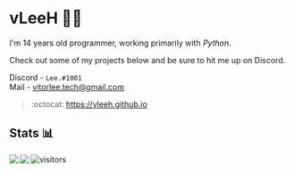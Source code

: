 # vLeeH 👨‍💻 
I'm 14 years old programmer, working primarily with _Python_. 

Check out some of my projects below and be sure to hit me up on Discord.

Discord - `Lee.#1001` <br>
Mail - <a href="">vitorlee.tech@gmail.com</a>

> :octocat: https://vleeh.github.io

## Stats 📊

<img align="left" src="https://github-readme-stats.vercel.app/api?username=vLeeH&count_private=true&line_height=21&show_icons=true&theme=dark"/>
<img align="left" src="https://github-readme-stats.vercel.app/api/top-langs/?username=vLeeH&layout=compact&card_width=250&theme=dark"/>

![visitors](https://visitor-badge.glitch.me/badge?page_id=vLeeH/vLeeH)
